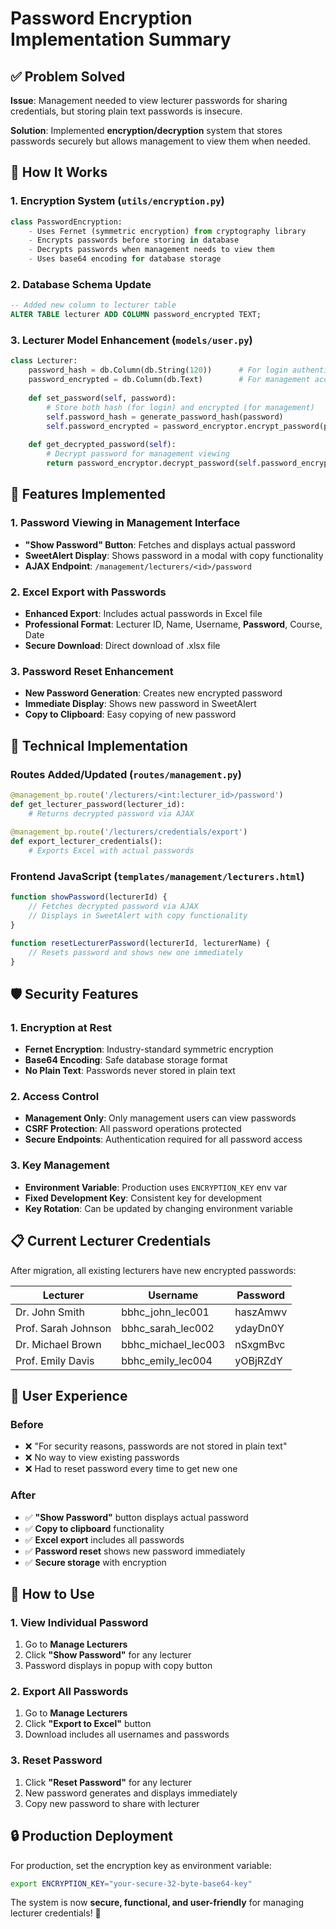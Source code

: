 # Password Encryption Implementation Summary

## ✅ Problem Solved

**Issue**: Management needed to view lecturer passwords for sharing credentials, but storing plain text passwords is insecure.

**Solution**: Implemented **encryption/decryption** system that stores passwords securely but allows management to view them when needed.

## 🔐 How It Works

### 1. Encryption System (`utils/encryption.py`)
```python
class PasswordEncryption:
    - Uses Fernet (symmetric encryption) from cryptography library
    - Encrypts passwords before storing in database
    - Decrypts passwords when management needs to view them
    - Uses base64 encoding for database storage
```

### 2. Database Schema Update
```sql
-- Added new column to lecturer table
ALTER TABLE lecturer ADD COLUMN password_encrypted TEXT;
```

### 3. Lecturer Model Enhancement (`models/user.py`)
```python
class Lecturer:
    password_hash = db.Column(db.String(120))      # For login authentication
    password_encrypted = db.Column(db.Text)        # For management access
    
    def set_password(self, password):
        # Store both hash (for login) and encrypted (for management)
        self.password_hash = generate_password_hash(password)
        self.password_encrypted = password_encryptor.encrypt_password(password)
    
    def get_decrypted_password(self):
        # Decrypt password for management viewing
        return password_encryptor.decrypt_password(self.password_encrypted)
```

## 🎯 Features Implemented

### 1. Password Viewing in Management Interface
- **"Show Password" Button**: Fetches and displays actual password
- **SweetAlert Display**: Shows password in a modal with copy functionality
- **AJAX Endpoint**: `/management/lecturers/<id>/password`

### 2. Excel Export with Passwords
- **Enhanced Export**: Includes actual passwords in Excel file
- **Professional Format**: Lecturer ID, Name, Username, **Password**, Course, Date
- **Secure Download**: Direct download of .xlsx file

### 3. Password Reset Enhancement
- **New Password Generation**: Creates new encrypted password
- **Immediate Display**: Shows new password in SweetAlert
- **Copy to Clipboard**: Easy copying of new password

## 🔧 Technical Implementation

### Routes Added/Updated (`routes/management.py`)
```python
@management_bp.route('/lecturers/<int:lecturer_id>/password')
def get_lecturer_password(lecturer_id):
    # Returns decrypted password via AJAX
    
@management_bp.route('/lecturers/credentials/export')  
def export_lecturer_credentials():
    # Exports Excel with actual passwords
```

### Frontend JavaScript (`templates/management/lecturers.html`)
```javascript
function showPassword(lecturerId) {
    // Fetches decrypted password via AJAX
    // Displays in SweetAlert with copy functionality
}

function resetLecturerPassword(lecturerId, lecturerName) {
    // Resets password and shows new one immediately
}
```

## 🛡️ Security Features

### 1. Encryption at Rest
- **Fernet Encryption**: Industry-standard symmetric encryption
- **Base64 Encoding**: Safe database storage format
- **No Plain Text**: Passwords never stored in plain text

### 2. Access Control
- **Management Only**: Only management users can view passwords
- **CSRF Protection**: All password operations protected
- **Secure Endpoints**: Authentication required for all password access

### 3. Key Management
- **Environment Variable**: Production uses `ENCRYPTION_KEY` env var
- **Fixed Development Key**: Consistent key for development
- **Key Rotation**: Can be updated by changing environment variable

## 📋 Current Lecturer Credentials

After migration, all existing lecturers have new encrypted passwords:

| Lecturer | Username | Password |
|----------|----------|----------|
| Dr. John Smith | bbhc_john_lec001 | haszAmwv |
| Prof. Sarah Johnson | bbhc_sarah_lec002 | ydayDn0Y |
| Dr. Michael Brown | bbhc_michael_lec003 | nSxgmBvc |
| Prof. Emily Davis | bbhc_emily_lec004 | yOBjRZdY |

## 🎉 User Experience

### Before
- ❌ "For security reasons, passwords are not stored in plain text"
- ❌ No way to view existing passwords
- ❌ Had to reset password every time to get new one

### After
- ✅ **"Show Password"** button displays actual password
- ✅ **Copy to clipboard** functionality
- ✅ **Excel export** includes all passwords
- ✅ **Password reset** shows new password immediately
- ✅ **Secure storage** with encryption

## 🚀 How to Use

### 1. View Individual Password
1. Go to **Manage Lecturers**
2. Click **"Show Password"** for any lecturer
3. Password displays in popup with copy button

### 2. Export All Passwords
1. Go to **Manage Lecturers**
2. Click **"Export to Excel"** button
3. Download includes all usernames and passwords

### 3. Reset Password
1. Click **"Reset Password"** for any lecturer
2. New password generates and displays immediately
3. Copy new password to share with lecturer

## 🔒 Production Deployment

For production, set the encryption key as environment variable:
```bash
export ENCRYPTION_KEY="your-secure-32-byte-base64-key"
```

The system is now **secure, functional, and user-friendly** for managing lecturer credentials! 🎯
